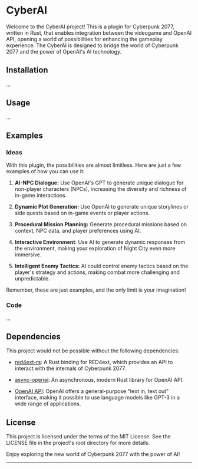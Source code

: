 # CyberAI

Welcome to the CyberAI project! This is a plugin for Cyberpunk 2077, written in Rust, that enables integration between the videogame and OpenAI API, opening a world of possibilities for enhancing the gameplay experience.
The CyberAI is designed to bridge the world of Cyberpunk 2077 and the power of OpenAI's AI technology.

## Installation

...

## Usage

...

## Examples

### Ideas

With this plugin, the possibilities are almost limitless. Here are just a few examples of how you can use it:

1. **AI-NPC Dialogue:** Use OpenAI's GPT to generate unique dialogue for non-player characters (NPCs), increasing the diversity and richness of in-game interactions.

2. **Dynamic Plot Generation:** Use OpenAI to generate unique storylines or side quests based on in-game events or player actions.

3. **Procedural Mission Planning:** Generate procedural missions based on context, NPC data, and player preferences using AI.

4. **Interactive Environment**: Use AI to generate dynamic responses from the environment, making your exploration of Night City even more immersive.

5. **Intelligent Enemy Tactics:** AI could control enemy tactics based on the player's strategy and actions, making combat more challenging and unpredictable.

Remember, these are just examples, and the only limit is your imagination!

### Code

...

## Dependencies

This project would not be possible without the following dependencies:

- [red4ext-rs](https://github.com/jac3km4/red4ext-rs): A Rust binding for RED4ext, which provides an API to interact with the internals of Cyberpunk 2077.

- [async-openai](https://github.com/64bit/async-openai): An asynchronous, modern Rust library for OpenAI API.

- [OpenAI API](https://openai.com/blog/openai-api): OpenAI offers a general-purpose "text in, text out" interface, making it possible to use language models like GPT-3 in a wide range of applications.

## License

This project is licensed under the terms of the MIT License. See the LICENSE file in the project's root directory for more details.

Enjoy exploring the new world of Cyberpunk 2077 with the power of AI!

---
